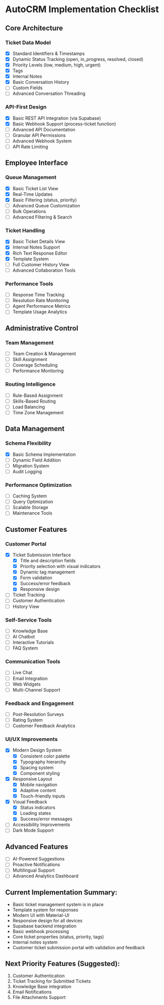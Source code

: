 # AutoCRM Implementation Checklist

## Core Architecture

### Ticket Data Model
- [x] Standard Identifiers & Timestamps
- [x] Dynamic Status Tracking (open, in_progress, resolved, closed)
- [x] Priority Levels (low, medium, high, urgent)
- [x] Tags
- [x] Internal Notes
- [x] Basic Conversation History
- [ ] Custom Fields
- [ ] Advanced Conversation Threading

### API-First Design
- [x] Basic REST API Integration (via Supabase)
- [x] Basic Webhook Support (process-ticket function)
- [ ] Advanced API Documentation
- [ ] Granular API Permissions
- [ ] Advanced Webhook System
- [ ] API Rate Limiting

## Employee Interface

### Queue Management
- [x] Basic Ticket List View
- [x] Real-Time Updates
- [x] Basic Filtering (status, priority)
- [ ] Advanced Queue Customization
- [ ] Bulk Operations
- [ ] Advanced Filtering & Search

### Ticket Handling
- [x] Basic Ticket Details View
- [x] Internal Notes Support
- [x] Rich Text Response Editor
- [x] Template System
- [ ] Full Customer History View
- [ ] Advanced Collaboration Tools

### Performance Tools
- [ ] Response Time Tracking
- [ ] Resolution Rate Monitoring
- [ ] Agent Performance Metrics
- [ ] Template Usage Analytics

## Administrative Control

### Team Management
- [ ] Team Creation & Management
- [ ] Skill Assignment
- [ ] Coverage Scheduling
- [ ] Performance Monitoring

### Routing Intelligence
- [ ] Rule-Based Assignment
- [ ] Skills-Based Routing
- [ ] Load Balancing
- [ ] Time Zone Management

## Data Management

### Schema Flexibility
- [x] Basic Schema Implementation
- [ ] Dynamic Field Addition
- [ ] Migration System
- [ ] Audit Logging

### Performance Optimization
- [ ] Caching System
- [ ] Query Optimization
- [ ] Scalable Storage
- [ ] Maintenance Tools

## Customer Features

### Customer Portal
- [x] Ticket Submission Interface
  - [x] Title and description fields
  - [x] Priority selection with visual indicators
  - [x] Dynamic tag management
  - [x] Form validation
  - [x] Success/error feedback
  - [x] Responsive design
- [ ] Ticket Tracking
- [ ] Customer Authentication
- [ ] History View

### Self-Service Tools
- [ ] Knowledge Base
- [ ] AI Chatbot
- [ ] Interactive Tutorials
- [ ] FAQ System

### Communication Tools
- [ ] Live Chat
- [ ] Email Integration
- [ ] Web Widgets
- [ ] Multi-Channel Support

### Feedback and Engagement
- [ ] Post-Resolution Surveys
- [ ] Rating System
- [ ] Customer Feedback Analytics

### UI/UX Improvements
- [x] Modern Design System
  - [x] Consistent color palette
  - [x] Typography hierarchy
  - [x] Spacing system
  - [x] Component styling
- [x] Responsive Layout
  - [x] Mobile navigation
  - [x] Adaptive content
  - [x] Touch-friendly inputs
- [x] Visual Feedback
  - [x] Status indicators
  - [x] Loading states
  - [x] Success/error messages
- [ ] Accessibility Improvements
- [ ] Dark Mode Support

## Advanced Features
- [ ] AI-Powered Suggestions
- [ ] Proactive Notifications
- [ ] Multilingual Support
- [ ] Advanced Analytics Dashboard

## Current Implementation Summary:
- Basic ticket management system is in place
- Template system for responses
- Modern UI with Material-UI
- Responsive design for all devices
- Supabase backend integration
- Basic webhook processing
- Core ticket properties (status, priority, tags)
- Internal notes system
- Customer ticket submission portal with validation and feedback

## Next Priority Features (Suggested):
1. Customer Authentication
2. Ticket Tracking for Submitted Tickets
3. Knowledge Base integration
4. Email Notifications
5. File Attachments Support 